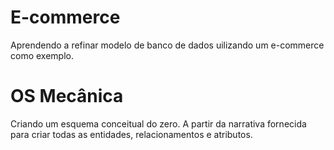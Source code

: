 # E-commerce

Aprendendo a refinar modelo de banco de dados uilizando um e-commerce como exemplo.

# OS Mecânica

Criando um esquema conceitual do zero. A partir da narrativa fornecida para criar todas as entidades, relacionamentos e atributos.
